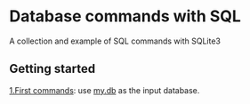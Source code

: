 # Database commands with SQL
A collection and example of SQL commands with SQLite3

## Getting started

[1.First commands](https://github.com/Aleadinglight/Database-SQL/blob/master/assignment1.md): use [my.db](https://github.com/Aleadinglight/Database-SQL/blob/master/my.db) as the input database. 